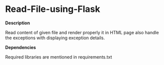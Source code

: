 # Read-File-using-Flask

**Description**

Read content of given file and render properly it in HTML page also handle the exceptions with displaying exception details. 

**Dependencies**

Required libraries are mentioned in requirements.txt

